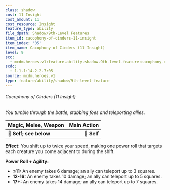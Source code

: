 ```yaml
---
class: shadow
cost: 11 Insight
cost_amount: 11
cost_resource: Insight
feature_type: ability
file_dpath: Shadow/9th-Level Features
item_id: cacophony-of-cinders-11-insight
item_index: '05'
item_name: Cacophony of Cinders (11 Insight)
level: 9
scc:
  - mcdm.heroes.v1:feature.ability.shadow.9th-level-feature:cacophony-of-cinders-11-insight
scdc:
  - 1.1.1:14.2.2.7:05
source: mcdm.heroes.v1
type: feature/ability/shadow/9th-level-feature
---
```


###### Cacophony of Cinders (11 Insight)

*You tumble through the battle, stabbing foes and teleporting allies.*

| **Magic, Melee, Weapon** | **Main Action** |
| ------------------------ | --------------: |
| **📏 Self; see below**   |     **🎯 Self** |

**Effect:** You shift up to twice your speed, making one power roll that targets each creature you come adjacent to during the shift.

**Power Roll + Agility:**

- **≤11:** An enemy takes 6 damage; an ally can teleport up to 3 squares.
- **12-16:** An enemy takes 10 damage; an ally can teleport up to 5 squares.
- **17+:** An enemy takes 14 damage; an ally can teleport up to 7 squares.
